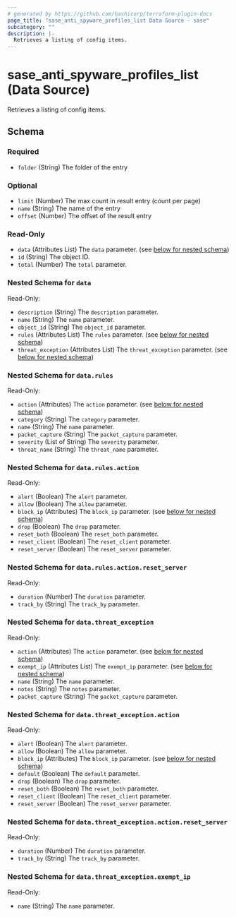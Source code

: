 ```yaml
---
# generated by https://github.com/hashicorp/terraform-plugin-docs
page_title: "sase_anti_spyware_profiles_list Data Source - sase"
subcategory: ""
description: |-
  Retrieves a listing of config items.
---
```


# sase_anti_spyware_profiles_list (Data Source)

Retrieves a listing of config items.



<!-- schema generated by tfplugindocs -->
## Schema

### Required

- `folder` (String) The folder of the entry

### Optional

- `limit` (Number) The max count in result entry (count per page)
- `name` (String) The name of the entry
- `offset` (Number) The offset of the result entry

### Read-Only

- `data` (Attributes List) The `data` parameter. (see [below for nested schema](#nestedatt--data))
- `id` (String) The object ID.
- `total` (Number) The `total` parameter.

<a id="nestedatt--data"></a>
### Nested Schema for `data`

Read-Only:

- `description` (String) The `description` parameter.
- `name` (String) The `name` parameter.
- `object_id` (String) The `object_id` parameter.
- `rules` (Attributes List) The `rules` parameter. (see [below for nested schema](#nestedatt--data--rules))
- `threat_exception` (Attributes List) The `threat_exception` parameter. (see [below for nested schema](#nestedatt--data--threat_exception))

<a id="nestedatt--data--rules"></a>
### Nested Schema for `data.rules`

Read-Only:

- `action` (Attributes) The `action` parameter. (see [below for nested schema](#nestedatt--data--rules--action))
- `category` (String) The `category` parameter.
- `name` (String) The `name` parameter.
- `packet_capture` (String) The `packet_capture` parameter.
- `severity` (List of String) The `severity` parameter.
- `threat_name` (String) The `threat_name` parameter.

<a id="nestedatt--data--rules--action"></a>
### Nested Schema for `data.rules.action`

Read-Only:

- `alert` (Boolean) The `alert` parameter.
- `allow` (Boolean) The `allow` parameter.
- `block_ip` (Attributes) The `block_ip` parameter. (see [below for nested schema](#nestedatt--data--rules--action--block_ip))
- `drop` (Boolean) The `drop` parameter.
- `reset_both` (Boolean) The `reset_both` parameter.
- `reset_client` (Boolean) The `reset_client` parameter.
- `reset_server` (Boolean) The `reset_server` parameter.

<a id="nestedatt--data--rules--action--block_ip"></a>
### Nested Schema for `data.rules.action.reset_server`

Read-Only:

- `duration` (Number) The `duration` parameter.
- `track_by` (String) The `track_by` parameter.




<a id="nestedatt--data--threat_exception"></a>
### Nested Schema for `data.threat_exception`

Read-Only:

- `action` (Attributes) The `action` parameter. (see [below for nested schema](#nestedatt--data--threat_exception--action))
- `exempt_ip` (Attributes List) The `exempt_ip` parameter. (see [below for nested schema](#nestedatt--data--threat_exception--exempt_ip))
- `name` (String) The `name` parameter.
- `notes` (String) The `notes` parameter.
- `packet_capture` (String) The `packet_capture` parameter.

<a id="nestedatt--data--threat_exception--action"></a>
### Nested Schema for `data.threat_exception.action`

Read-Only:

- `alert` (Boolean) The `alert` parameter.
- `allow` (Boolean) The `allow` parameter.
- `block_ip` (Attributes) The `block_ip` parameter. (see [below for nested schema](#nestedatt--data--threat_exception--action--block_ip))
- `default` (Boolean) The `default` parameter.
- `drop` (Boolean) The `drop` parameter.
- `reset_both` (Boolean) The `reset_both` parameter.
- `reset_client` (Boolean) The `reset_client` parameter.
- `reset_server` (Boolean) The `reset_server` parameter.

<a id="nestedatt--data--threat_exception--action--block_ip"></a>
### Nested Schema for `data.threat_exception.action.reset_server`

Read-Only:

- `duration` (Number) The `duration` parameter.
- `track_by` (String) The `track_by` parameter.



<a id="nestedatt--data--threat_exception--exempt_ip"></a>
### Nested Schema for `data.threat_exception.exempt_ip`

Read-Only:

- `name` (String) The `name` parameter.


